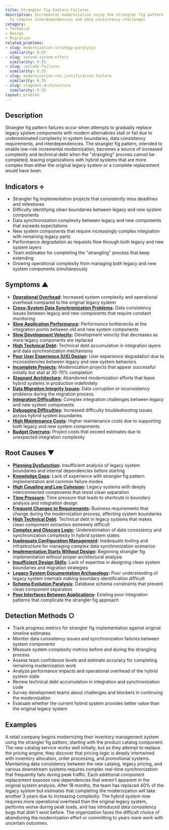 ```yaml
---
title: Strangler Fig Pattern Failures
description: Incremental modernization using the strangler fig pattern stalls due
  to complex interdependencies and data consistency challenges
category:
- Technical
- Design
- Migration
related_problems:
- slug: modernization-strategy-paralysis
  similarity: 0.65
- slug: second-system-effect
  similarity: 0.55
- slug: cascade-failures
  similarity: 0.55
- slug: modernization-roi-justification-failure
  similarity: 0.55
- slug: stagnant-architecture
  similarity: 0.55
layout: problem
---
```


## Description

Strangler fig pattern failures occur when attempts to gradually replace legacy system components with modern alternatives stall or fail due to underestimated complexity in system boundaries, data consistency requirements, and interdependencies. The strangler fig pattern, intended to enable low-risk incremental modernization, becomes a source of increased complexity and technical debt when the "strangling" process cannot be completed, leaving organizations with hybrid systems that are more complex than either the original legacy system or a complete replacement would have been.

## Indicators ⟡

- Strangler fig implementation projects that consistently miss deadlines and milestones
- Difficulty identifying clean boundaries between legacy and new system components
- Data synchronization complexity between legacy and new components that exceeds expectations
- New system components that require increasingly complex integration with remaining legacy parts
- Performance degradation as requests flow through both legacy and new system layers
- Team estimates for completing the "strangling" process that keep extending
- Growing operational complexity from managing both legacy and new system components simultaneously

## Symptoms ▲

- **[Operational Overhead](operational-overhead.md):** Increased system complexity and operational overhead compared to the original legacy system
- **[Cross-System Data Synchronization Problems](cross-system-data-synchronization-problems.md):** Data consistency issues between legacy and new components that require constant monitoring
- **[Slow Application Performance](slow-application-performance.md):** Performance bottlenecks at the integration points between old and new system components
- **[Slow Development Velocity](slow-development-velocity.md):** Development velocity that decreases as more legacy components are replaced
- **[High Technical Debt](high-technical-debt.md):** Technical debt accumulation in integration layers and data synchronization mechanisms
- **[Poor User Experience (UX) Design](poor-user-experience-ux-design.md):** User experience degradation due to inconsistencies between legacy and new system behaviors
- **[Incomplete Projects](incomplete-projects.md):** Modernization projects that appear successful initially but stall at 30-70% completion
- **[Stagnant Architecture](stagnant-architecture.md):** Abandoned modernization efforts that leave hybrid systems in production indefinitely
- **[Data Migration Integrity Issues](data-migration-integrity-issues.md):** Data corruption or inconsistency problems during the migration process
- **[Integration Difficulties](integration-difficulties.md):** Complex integration challenges between legacy and new system components
- **[Debugging Difficulties](debugging-difficulties.md):** Increased difficulty troubleshooting issues across hybrid system boundaries
- **[High Maintenance Costs](high-maintenance-costs.md):** Higher maintenance costs due to supporting both legacy and new system components
- **[Budget Overruns](budget-overruns.md):** Project costs that exceed estimates due to unexpected integration complexity

## Root Causes ▼

- **[Planning Dysfunction](planning-dysfunction.md):** Insufficient analysis of legacy system boundaries and internal dependencies before starting
- **[Knowledge Gaps](knowledge-gaps.md):** Lack of experience with strangler fig pattern implementation and common failure modes
- **[High Coupling and Low Cohesion](high-coupling-low-cohesion.md):** Legacy systems with deeply interconnected components that resist clean separation
- **[Time Pressure](time-pressure.md):** Time pressure that leads to shortcuts in boundary analysis and integration design
- **[Frequent Changes to Requirements](frequent-changes-to-requirements.md):** Business requirements that change during the modernization process, affecting system boundaries
- **[High Technical Debt](high-technical-debt.md):** Technical debt in legacy systems that makes clean component extraction extremely difficult
- **[Complex and Obscure Logic](complex-and-obscure-logic.md):** Underestimation of data consistency and synchronization complexity in hybrid system states
- **[Inadequate Configuration Management](inadequate-configuration-management.md):** Inadequate tooling and infrastructure for managing complex data synchronization scenarios
- **[Implementation Starts Without Design](implementation-starts-without-design.md):** Beginning strangler fig implementation without proper architectural analysis
- **[Insufficient Design Skills](insufficient-design-skills.md):** Lack of expertise in designing clean system boundaries and migration strategies
- **[Legacy System Documentation Archaeology](legacy-system-documentation-archaeology.md):** Poor understanding of legacy system internals making boundary identification difficult
- **[Schema Evolution Paralysis](schema-evolution-paralysis.md):** Database schema constraints that prevent clean component separation
- **[Poor Interfaces Between Applications](poor-interfaces-between-applications.md):** Existing poor integration patterns that complicate the strangler fig approach

## Detection Methods ○

- Track progress metrics for strangler fig implementation against original timeline estimates
- Monitor data consistency issues and synchronization failures between system components
- Measure system complexity metrics before and during the strangling process
- Assess team confidence levels and estimate accuracy for completing remaining modernization work
- Analyze performance impacts and operational overhead of the hybrid system state
- Review technical debt accumulation in integration and synchronization code
- Survey development teams about challenges and blockers in continuing the modernization
- Evaluate whether the current hybrid system provides better value than the original legacy system

## Examples

A retail company begins modernizing their inventory management system using the strangler fig pattern, starting with the product catalog component. The new catalog service works well initially, but as they attempt to replace the pricing engine, they discover that pricing logic is deeply intertwined with inventory allocation, order processing, and promotional systems. Maintaining data consistency between the new catalog, legacy pricing, and various downstream systems requires complex real-time synchronization that frequently fails during peak traffic. Each additional component replacement exposes new dependencies that weren't apparent in the original system analysis. After 18 months, the team has replaced 40% of the legacy system but estimates that completing the modernization will take another 3 years due to increasing complexity. The hybrid system now requires more operational overhead than the original legacy system, performs worse during peak loads, and has introduced data consistency bugs that didn't exist before. The organization faces the difficult choice of abandoning the modernization effort or committing to years more work with uncertain outcomes.